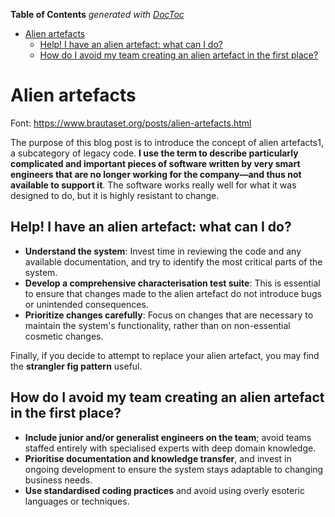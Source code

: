 <!-- START doctoc generated TOC please keep comment here to allow auto update -->
<!-- DON'T EDIT THIS SECTION, INSTEAD RE-RUN doctoc TO UPDATE -->
**Table of Contents**  *generated with [DocToc](https://github.com/thlorenz/doctoc)*

- [Alien artefacts](#alien-artefacts)
  - [Help! I have an alien artefact: what can I do?](#help-i-have-an-alien-artefact-what-can-i-do)
  - [How do I avoid my team creating an alien artefact in the first place?](#how-do-i-avoid-my-team-creating-an-alien-artefact-in-the-first-place)

<!-- END doctoc generated TOC please keep comment here to allow auto update -->

# Alien artefacts

Font: <https://www.brautaset.org/posts/alien-artefacts.html>

The purpose of this blog post is to introduce the concept of alien artefacts1, a subcategory of legacy code. **I use the term to describe particularly complicated and important pieces of software written by very smart engineers that are no longer working for the company—and thus not available to support it**. The software works really well for what it was designed to do, but it is highly resistant to change.

## Help! I have an alien artefact: what can I do?

- **Understand the system**: Invest time in reviewing the code and any available documentation, and try to identify the most critical parts of the system.
- **Develop a comprehensive characterisation test suite**: This is essential to ensure that changes made to the alien artefact do not introduce bugs or unintended consequences.
- **Prioritize changes carefully**: Focus on changes that are necessary to maintain the system's functionality, rather than on non-essential cosmetic changes.

Finally, if you decide to attempt to replace your alien artefact, you may find the **strangler fig pattern** useful.

## How do I avoid my team creating an alien artefact in the first place?

- **Include junior and/or generalist engineers on the team**; avoid teams staffed entirely with specialised experts with deep domain knowledge.
- **Prioritise documentation and knowledge transfer**, and invest in ongoing development to ensure the system stays adaptable to changing business needs.
- **Use standardised coding practices** and avoid using overly esoteric languages or techniques.
